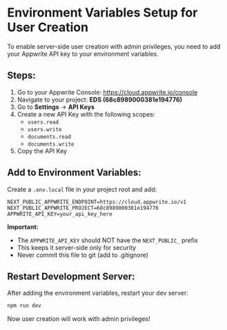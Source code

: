 # Environment Variables Setup for User Creation

To enable server-side user creation with admin privileges, you need to add your Appwrite API key to your environment variables.

## Steps:

1. Go to your Appwrite Console: https://cloud.appwrite.io/console
2. Navigate to your project: **EDS (68c8989000381e194776)**
3. Go to **Settings** → **API Keys**
4. Create a new API Key with the following scopes:
   - `users.read`
   - `users.write`
   - `documents.read`
   - `documents.write`
5. Copy the API Key

## Add to Environment Variables:

Create a `.env.local` file in your project root and add:

```env
NEXT_PUBLIC_APPWRITE_ENDPOINT=https://cloud.appwrite.io/v1
NEXT_PUBLIC_APPWRITE_PROJECT=68c8989000381e194776
APPWRITE_API_KEY=your_api_key_here
```

**Important:** 
- The `APPWRITE_API_KEY` should NOT have the `NEXT_PUBLIC_` prefix
- This keeps it server-side only for security
- Never commit this file to git (add to .gitignore)

## Restart Development Server:

After adding the environment variables, restart your dev server:

```bash
npm run dev
```

Now user creation will work with admin privileges!
